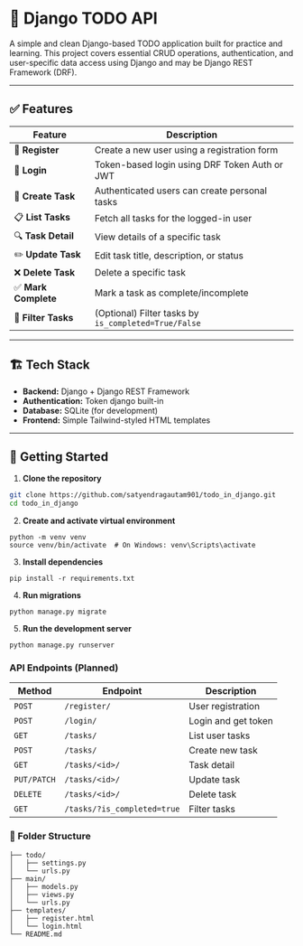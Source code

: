 # 📝 Django TODO API

A simple and clean Django-based TODO application built for practice and learning. This project covers essential CRUD operations, authentication, and user-specific data access using Django and may be Django REST Framework (DRF).

---

## ✅ Features

| Feature | Description |
|--------|-------------|
| 🔐 **Register** | Create a new user using a registration form |
| 🔐 **Login** | Token-based login using DRF Token Auth or JWT |
| 📝 **Create Task** | Authenticated users can create personal tasks |
| 📋 **List Tasks** | Fetch all tasks for the logged-in user |
| 🔍 **Task Detail** | View details of a specific task |
| ✏️ **Update Task** | Edit task title, description, or status |
| ❌ **Delete Task** | Delete a specific task |
| ✅ **Mark Complete** | Mark a task as complete/incomplete |
| 🔎 **Filter Tasks** | (Optional) Filter tasks by `is_completed=True/False` |

---

## 🏗️ Tech Stack

- **Backend:** Django + Django REST Framework
- **Authentication:** Token django built-in 
- **Database:** SQLite (for development)
- **Frontend:** Simple Tailwind-styled HTML templates

---

## 🚀 Getting Started

1. **Clone the repository**
```bash
git clone https://github.com/satyendragautam901/todo_in_django.git
cd todo_in_django
```
2. **Create and activate virtual environment**

```
python -m venv venv
source venv/bin/activate  # On Windows: venv\Scripts\activate
```

3. **Install dependencies**
```
pip install -r requirements.txt

```

4. **Run migrations**
```
python manage.py migrate

```

5. **Run the development server**

```
python manage.py runserver

```

### API Endpoints (Planned)

| Method      | Endpoint                    | Description         |
| ----------- | --------------------------- | ------------------- |
| `POST`      | `/register/`                | User registration   |
| `POST`      | `/login/`                   | Login and get token |
| `GET`       | `/tasks/`                   | List user tasks     |
| `POST`      | `/tasks/`                   | Create new task     |
| `GET`       | `/tasks/<id>/`              | Task detail         |
| `PUT/PATCH` | `/tasks/<id>/`              | Update task         |
| `DELETE`    | `/tasks/<id>/`              | Delete task         |
| `GET`       | `/tasks/?is_completed=true` | Filter tasks        |


### 📁 Folder Structure

    ├── todo/
    │   ├── settings.py
    │   └── urls.py
    ├── main/
    │   ├── models.py
    │   ├── views.py
    │   └── urls.py
    ├── templates/
    │   ├── register.html
    │   └── login.html
    └── README.md
